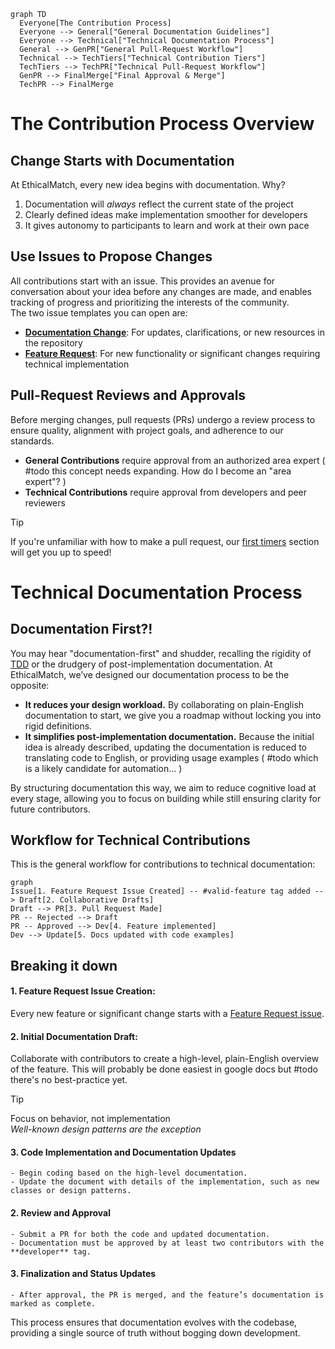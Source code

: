 ```mermaid
graph TD
  Everyone[The Contribution Process]
  Everyone --> General["General Documentation Guidelines"]
  Everyone --> Technical["Technical Documentation Process"]
  General --> GenPR["General Pull-Request Workflow"]
  Technical --> TechTiers["Technical Contribution Tiers"]
  TechTiers --> TechPR["Technical Pull-Request Workflow"]
  GenPR --> FinalMerge["Final Approval & Merge"]
  TechPR --> FinalMerge
```
# The Contribution Process Overview
## Change Starts with Documentation
At EthicalMatch, every new idea begins with documentation. Why?
1. Documentation will *always* reflect the current state of the project
1. Clearly defined ideas make implementation smoother for developers
1. It gives autonomy to participants to learn and work at their own pace

## Use Issues to Propose Changes
All contributions start with an issue. This provides an avenue for conversation about your idea before any changes are made, and enables tracking of progress and prioritizing the interests of the community.  
The two issue templates you can open are:
- **[Documentation Change](https://github.com/Ethical-Commons-Project/EthicalMatch-docs/issues/new?assignees=&labels=enhancement&projects=&template=documentation-change.md&title=)**: For updates, clarifications, or new resources in the repository
- **[Feature Request](https://github.com/Ethical-Commons-Project/EthicalMatch-docs/issues/new?assignees=&labels=feature&projects=&template=feature_request.md&title=)**: For new functionality or significant changes requiring technical implementation

## Pull-Request Reviews and Approvals
Before merging changes, pull requests (PRs) undergo a review process to ensure quality, alignment with project goals, and adherence to our standards.
- **General Contributions** require approval from an authorized area expert ( #todo this concept needs expanding. How do I become an "area expert"? )
- **Technical Contributions** require approval from developers and peer reviewers

> [!Tip]
> If you're unfamiliar with how to make a pull request, our [first timers](#first-time-contributing-to-open-source) section will get you up to speed!

# Technical Documentation Process
## Documentation First?!
You may hear "documentation-first" and shudder, recalling the rigidity of [TDD](https://en.wikipedia.org/wiki/Test-driven_development) or the drudgery of post-implementation documentation. At EthicalMatch, we’ve designed our documentation process to be the opposite:  
- **It reduces your design workload.** By collaborating on plain-English documentation to start, we give you a roadmap without locking you into rigid definitions.
- **It simplifies post-implementation documentation.** Because the initial idea is already described, updating the documentation is reduced to translating code to English, or providing usage examples ( #todo which is a likely candidate for automation… )  

By structuring documentation this way, we aim to reduce cognitive load at every stage, allowing you to focus on building while still ensuring clarity for future contributors.

## Workflow for Technical Contributions
This is the general workflow for contributions to technical documentation:
```mermaid
graph
Issue[1. Feature Request Issue Created] -- #valid-feature tag added --> Draft[2. Collaborative Drafts]
Draft --> PR[3. Pull Request Made]
PR -- Rejected --> Draft
PR -- Approved --> Dev[4. Feature implemented]
Dev --> Update[5. Docs updated with code examples]
```
## Breaking it down
#### 1. Feature Request Issue Creation:
Every new feature or significant change starts with a [Feature Request issue](https://github.com/Ethical-Commons-Project/EthicalMatch-docs/issues/new?assignees=&labels=feature&projects=&template=feature_request.md&title=).  
#### 2. Initial Documentation Draft:
Collaborate with contributors to create a high-level, plain-English overview of the feature. This will probably be done easiest in google docs but #todo there's no best-practice yet.
> [!Tip]
> Focus on behavior, not implementation  
> *Well-known design patterns are the exception* 
#### 3. Code Implementation and Documentation Updates
    - Begin coding based on the high-level documentation.
    - Update the document with details of the implementation, such as new classes or design patterns.
#### 2. Review and Approval
    - Submit a PR for both the code and updated documentation.
    - Documentation must be approved by at least two contributors with the **developer** tag.
#### 3. Finalization and Status Updates
    - After approval, the PR is merged, and the feature’s documentation is marked as complete.

This process ensures that documentation evolves with the codebase, providing a single source of truth without bogging down development.